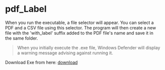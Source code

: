 # pdf_Label
When you run the executable, a file selector will appear. You can select a PDF and a CSV file using this selector. The program will then create a new file with the 'with_label' suffix added to the PDF file's name and save it in the same folder.

> When you initially execute the .exe file, Windows Defender will display a warning message advising against running it.

Download Exe from here: [download](https://github.com/santhoshvarm/pdf_Label/blob/main/Page_Label.exe)
